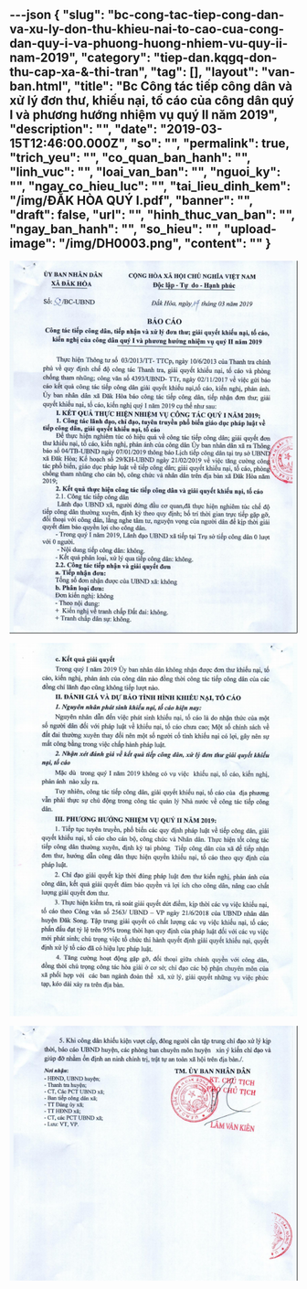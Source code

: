 ---json
{
    "slug": "bc-cong-tac-tiep-cong-dan-va-xu-ly-don-thu-khieu-nai-to-cao-cua-cong-dan-quy-i-va-phuong-huong-nhiem-vu-quy-ii-nam-2019",
    "category": "tiep-dan.kqgq-don-thu-cap-xa-&-thi-tran",
    "tag": [],
    "layout": "van-ban.html",
    "title": "Bc Công tác tiếp công dân và xử lý đơn thư, khiếu nại, tố cáo của công dân quý I và phương hướng nhiệm vụ quý II năm 2019",
    "description": "",
    "date": "2019-03-15T12:46:00.000Z",
    "so": "",
    "permalink": true,
    "trich_yeu": "",
    "co_quan_ban_hanh": "",
    "linh_vuc": "",
    "loai_van_ban": "",
    "nguoi_ky": "",
    "ngay_co_hieu_luc": "",
    "tai_lieu_dinh_kem": "/img/ĐẮK HÒA QUÝ I.pdf",
    "banner": "",
    "draft": false,
    "url": "",
    "hinh_thuc_van_ban": "",
    "ngay_ban_hanh": "",
    "so_hieu": "",
    "upload-image": "/img/DH0003.png",
    "__content__": ""
}
---
<p><img alt="" src="/img/DH0001.png" /></p>

<p><img alt="" src="/img/DH0002.png" /></p>

<p><img alt="" src="/img/DH0003.png" /></p>
